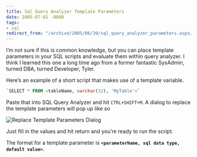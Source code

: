 ```yaml
---
title: Sql Query Analyzer Template Parameters
date: 2005-07-01 -0800
tags:
- sql
redirect_from: "/archive/2005/06/30/sql_query_analyzer_parameters.aspx/"
---
```


I’m not sure if this is common knowledge, but you can place template
parameters in your SQL scripts and evaluate them within query analyzer.
I think I learned this one a long time ago from a former fantastic
SysAdmin, turned DBA, turned Developer, Tyler.

Here’s an example of a short script that makes use of a template
variable.

```sql
`SELECT * FROM <tableName, varchar(32), 'MyTable'>`
```

Paste that into SQL Query Analyzer and hit `CTRL+SHIFT+M`. A dialog to
replace the template parameters will pop up like so

![Replace Template Parameters
Dialog](https://haacked.com/images/ReplaceTemplateParameters.jpg)

Just fill in the values and hit return and you’re ready to run the
script.

The format for a template parameter is
**`<parameterName, sql data type, default value>`**.

